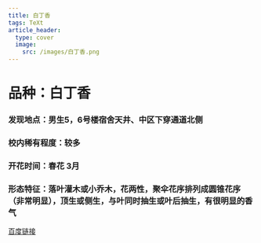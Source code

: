 ```yaml
---
title: 白丁香
tags: TeXt
article_header:
  type: cover
  image:
    src: /images/白丁香.png
---
```


# 品种：白丁香
### 发现地点：男生5，6号楼宿舍天井、中区下穿通道北侧
### 校内稀有程度：较多
### 开花时间：春花  3月
### 形态特征：落叶灌木或小乔木，花两性，聚伞花序排列成圆锥花序（非常明显），顶生或侧生，与叶同时抽生或叶后抽生，有很明显的香气

[百度链接](https://baike.baidu.com/item/%E7%99%BD%E4%B8%81%E9%A6%99/1859509)

<!--more-->
